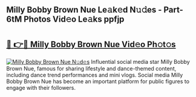 ## Milly Bobby Brown Nue Le𝚊k𝚎d N𝚞𝚍es - Part-6tM Photos Vid𝚎o Le𝚊ks ppfjp

# <h2><a href="http://fbaawew.evod.top/?m=Milly+Bobby+Brown+Nue">🔗 👉🔴 Milly Bobby Brown Nue Vid𝚎o Ph𝚘t𝚘s</a></h2>

[![Milly Bobby Brown Nue N𝚞d𝚎s](https://i.imgur.com/8V9OHl7.gif)](http://fbaawew.evod.top/?m=Milly+Bobby+Brown+Nue)
Influential social media star Milly Bobby Brown Nue, famous for sharing lifestyle and dance-themed content, including dance trend performances and mini vlogs. Social media Milly Bobby Brown Nue has become an important platform for public figures to engage with their followers. 
